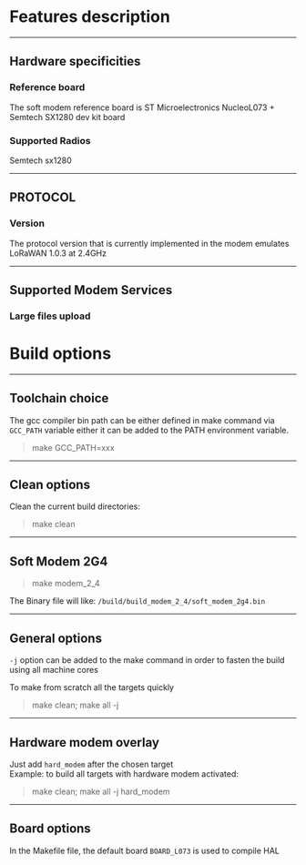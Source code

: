 # Features description

----
## Hardware specificities  

### Reference board
The soft modem reference board is ST Microelectronics NucleoL073 + Semtech SX1280 dev kit board

### Supported Radios  
Semtech sx1280 

----
## PROTOCOL  

### Version  
The protocol version that is currently implemented in the modem emulates LoRaWAN 1.0.3 at 2.4GHz

----
## Supported Modem Services 

### Large files upload

# Build options

----
## Toolchain choice

The gcc compiler bin path can be either defined in make command via `GCC_PATH` variable either it can be added to the PATH environment variable.
> make GCC_PATH=xxx

----
## Clean options

Clean the current build directories:  
>make clean

----
## Soft Modem 2G4  
>make modem_2_4  

The Binary file will like: `/build/build_modem_2_4/soft_modem_2g4.bin`

----
## General options

`-j` option can be added to the make command in order to fasten the build using all machine cores

To make from scratch all the targets quickly  
>make clean; make all -j

----
## Hardware modem overlay
Just add `hard_modem` after the chosen target  
Example: to build all targets with hardware modem activated:  
>make clean; make all -j hard_modem

----
## Board options

In the Makefile file, the default board `BOARD_L073` is used to compile HAL
